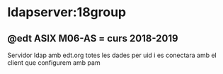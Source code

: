 # ldapserver:18group

## @edt ASIX M06-AS = curs 2018-2019

Servidor ldap amb edt.org totes les dades per uid i es
conectara amb el client que configurem amb pam
